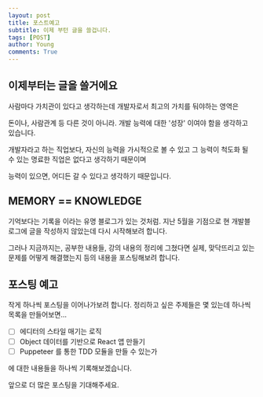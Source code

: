 ```yaml
---
layout: post
title: 포스트예고
subtitle: 이제 부턴 글을 쓸겁니다.
tags: [POST]
author: Young
comments: True
---
```


## 이제부터는 글을 쓸거에요

사람마다 가치관이 있다고 생각하는데
개발자로서 최고의 가치를 둬야하는 영역은

돈이나, 사람관계 등 다른 것이 아니라.
개발 능력에 대한 '성장' 이여야 함을 생각하고 있습니다.

개발자라고 하는 직업보다, 자신의 능력을 가시적으로 볼 수 있고
그 능력이 척도화 될 수 있는 명료한 직업은 없다고 생각하기 때문이며

능력이 있으면, 어디든 갈 수 있다고 생각하기 때문입니다.

## MEMORY == KNOWLEDGE

기억보다는 기록을 이라는 유명 블로그가 있는 것처럼.
지난 5월을 기점으로 현 개발블로그에 글을 작성하지 않았는데
다시 시작해보려 합니다.

그러나 지금까지는, 공부한 내용들, 강의 내용의 정리에 그쳤다면
실제, 맞닥뜨리고 있는 문제를 어떻게 해결했는지 등의 내용을 포스팅해보려 합니다.

## 포스팅 예고

작게 하나씩 포스팅을 이어나가보려 합니다.
정리하고 싶은 주제들은 몇 있는데 하나씩 목록을 만들어보면...

- [ ] 에디터의 스타일 매기는 로직
- [ ] Object 데이터를 기반으로 React 앱 만들기 
- [ ] Puppeteer 를 통한 TDD 모듈을 만들 수 있는가 

에 대한 내용들을 하나씩 기록해보겠습니다.

앞으로 더 많은 포스팅을 기대해주세요.